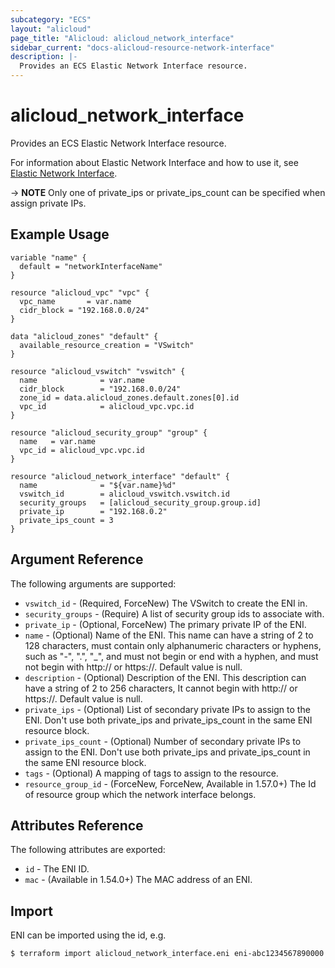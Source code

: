 ```yaml
---
subcategory: "ECS"
layout: "alicloud"
page_title: "Alicloud: alicloud_network_interface"
sidebar_current: "docs-alicloud-resource-network-interface"
description: |-
  Provides an ECS Elastic Network Interface resource.
---
```


# alicloud\_network\_interface

Provides an ECS Elastic Network Interface resource.

For information about Elastic Network Interface and how to use it, see [Elastic Network Interface](https://www.alibabacloud.com/help/doc-detail/58496.html).

-> **NOTE** Only one of private_ips or private_ips_count can be specified when assign private IPs. 

## Example Usage

```
variable "name" {
  default = "networkInterfaceName"
}

resource "alicloud_vpc" "vpc" {
  vpc_name       = var.name
  cidr_block = "192.168.0.0/24"
}

data "alicloud_zones" "default" {
  available_resource_creation = "VSwitch"
}

resource "alicloud_vswitch" "vswitch" {
  name              = var.name
  cidr_block        = "192.168.0.0/24"
  zone_id = data.alicloud_zones.default.zones[0].id
  vpc_id            = alicloud_vpc.vpc.id
}

resource "alicloud_security_group" "group" {
  name   = var.name
  vpc_id = alicloud_vpc.vpc.id
}

resource "alicloud_network_interface" "default" {
  name              = "${var.name}%d"
  vswitch_id        = alicloud_vswitch.vswitch.id
  security_groups   = [alicloud_security_group.group.id]
  private_ip        = "192.168.0.2"
  private_ips_count = 3
}
```

## Argument Reference

The following arguments are supported:

* `vswitch_id` - (Required, ForceNew) The VSwitch to create the ENI in.
* `security_groups` - (Require) A list of security group ids to associate with.
* `private_ip` - (Optional, ForceNew) The primary private IP of the ENI.
* `name` - (Optional) Name of the ENI. This name can have a string of 2 to 128 characters, must contain only alphanumeric characters or hyphens, such as "-", ".", "_", and must not begin or end with a hyphen, and must not begin with http:// or https://. Default value is null.
* `description` - (Optional) Description of the ENI. This description can have a string of 2 to 256 characters, It cannot begin with http:// or https://. Default value is null.
* `private_ips`  - (Optional) List of secondary private IPs to assign to the ENI. Don't use both private_ips and private_ips_count in the same ENI resource block.
* `private_ips_count` - (Optional) Number of secondary private IPs to assign to the ENI. Don't use both private_ips and private_ips_count in the same ENI resource block.
* `tags` - (Optional) A mapping of tags to assign to the resource.
* `resource_group_id` - (ForceNew, ForceNew, Available in 1.57.0+) The Id of resource group which the network interface belongs.

## Attributes Reference

The following attributes are exported:

* `id` - The ENI ID.
* `mac` - (Available in 1.54.0+) The MAC address of an ENI.

## Import

ENI can be imported using the id, e.g.

```
$ terraform import alicloud_network_interface.eni eni-abc1234567890000
```
